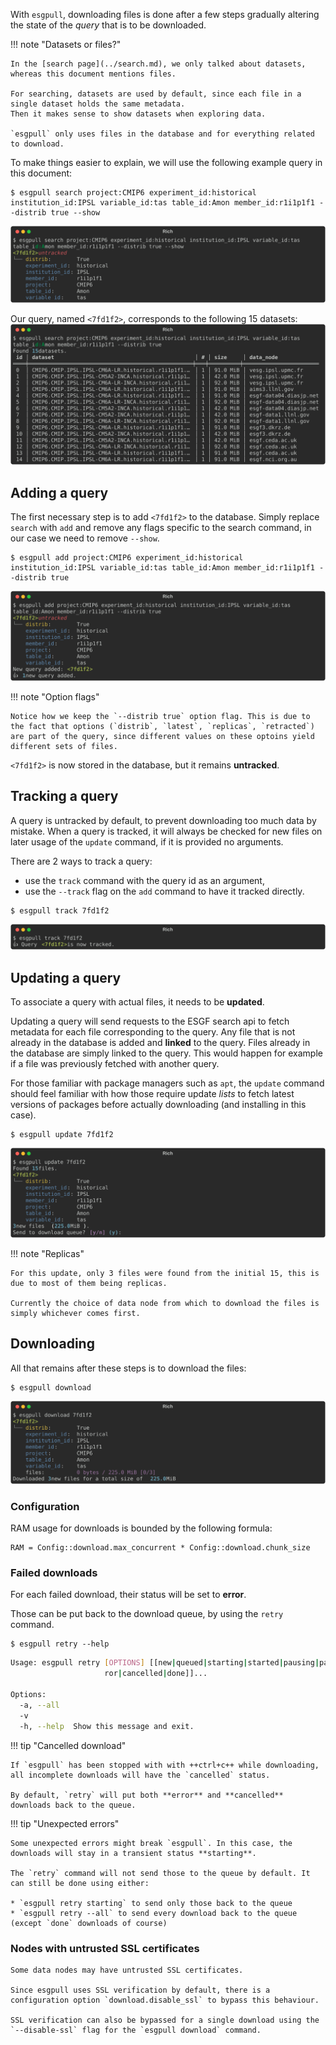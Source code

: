 With `esgpull`, downloading files is done after a few steps gradually altering the state of the *query* that is to be downloaded.

!!! note "Datasets or files?"

    In the [search page](../search.md), we only talked about datasets, whereas this document mentions files.

    For searching, datasets are used by default, since each file in a single dataset holds the same metadata.
    Then it makes sense to show datasets when exploring data.

    `esgpull` only uses files in the database and for everything related to download.

To make things easier to explain, we will use the following example query in this document:

```shell
$ esgpull search project:CMIP6 experiment_id:historical institution_id:IPSL variable_id:tas table_id:Amon member_id:r1i1p1f1 --distrib true --show
```
![esgpull download](images/download_1.svg)

Our query, named `<7fd1f2>`, corresponds to the following 15 datasets:
![esgpull download](images/download_2.svg)


## Adding a query

The first necessary step is to add `<7fd1f2>` to the database.
Simply replace `search` with `add` and remove any flags specific to the search command, in our case we need to remove `--show`.

```shell
$ esgpull add project:CMIP6 experiment_id:historical institution_id:IPSL variable_id:tas table_id:Amon member_id:r1i1p1f1 --distrib true
```
![esgpull download](images/download_3.svg)

!!! note "Option flags"

    Notice how we keep the `--distrib true` option flag. This is due to the fact that options (`distrib`, `latest`, `replicas`, `retracted`) are part of the query, since different values on these optoins yield different sets of files.

`<7fd1f2>` is now stored in the database, but it remains **untracked**.


## Tracking a query

A query is untracked by default, to prevent downloading too much data by mistake.
When a query is tracked, it will always be checked for new files on later usage of the `update` command, if it is provided no arguments.

There are 2 ways to track a query:

- use the `track` command with the query id as an argument,
- use the `--track` flag on the `add` command to have it tracked directly.

```shell
$ esgpull track 7fd1f2
```
![esgpull download](images/download_4.svg)


## Updating a query

To associate a query with actual files, it needs to be **updated**.

Updating a query will send requests to the ESGF search api to fetch metadata for each file corresponding to the query. Any file that is not already in the database is added and **linked** to the query. Files already in the database are simply linked to the query. This would happen for example if a file was previously fetched with another query.

For those familiar with package managers such as `apt`, the `update` command should feel familiar with how those require update *lists* to fetch latest versions of packages before actually downloading (and installing in this case).

```shell
$ esgpull update 7fd1f2
```
![esgpull download](images/download_5.svg)

!!! note "Replicas"

    For this update, only 3 files were found from the initial 15, this is due to most of them being replicas.

    Currently the choice of data node from which to download the files is simply whichever comes first.


## Downloading

All that remains after these steps is to download the files:

```shell
$ esgpull download
```
![esgpull download](images/download_6.svg)

### Configuration

RAM usage for downloads is bounded by the following formula:

```
RAM = Config::download.max_concurrent * Config::download.chunk_size
```

### Failed downloads

For each failed download, their status will be set to **error**.

Those can be put back to the download queue, by using the `retry` command.

```shell
$ esgpull retry --help
```
```{.sh .markdown .result}
Usage: esgpull retry [OPTIONS] [[new|queued|starting|started|pausing|paused|er
                     ror|cancelled|done]]...

Options:
  -a, --all
  -v
  -h, --help  Show this message and exit.
```

!!! tip "Cancelled download"

    If `esgpull` has been stopped with with ++ctrl+c++ while downloading, all incomplete downloads will have the `cancelled` status.

    By default, `retry` will put both **error** and **cancelled** downloads back to the queue.

!!! tip "Unexpected errors"

    Some unexpected errors might break `esgpull`. In this case, the downloads will stay in a transient status **starting**.

    The `retry` command will not send those to the queue by default. It can still be done using either:

    * `esgpull retry starting` to send only those back to the queue
    * `esgpull retry --all` to send every download back to the queue (except `done` downloads of course)

### Nodes with untrusted SSL certificates

    Some data nodes may have untrusted SSL certificates.

    Since esgpull uses SSL verification by default, there is a configuration option `download.disable_ssl` to bypass this behaviour.

    SSL verification can also be bypassed for a single download using the `--disable-ssl` flag for the `esgpull download` command.
